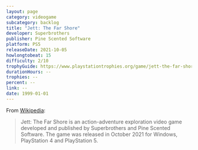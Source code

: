 ```yaml
---
layout: page
category: videogame
subcategory: backlog
title: "Jett: The Far Shore"
developer: Superbrothers
publisher: Pine Scented Software
platform: PS5
releaseDate: 2021-10-05
howlongtobeat: 15
difficulty: 2/10
trophyGuide: https://www.playstationtrophies.org/game/jett-the-far-shore/guide/
durationHours: --
trophies: --
percent: --
link: --
date: 1999-01-01
---
```


From [Wikipedia](https://en.wikipedia.org/wiki/Jett:_The_Far_Shore):

> Jett: The Far Shore is an action-adventure exploration video game developed and published by Superbrothers and Pine Scented Software. The game was released in October 2021 for Windows, PlayStation 4 and PlayStation 5.
